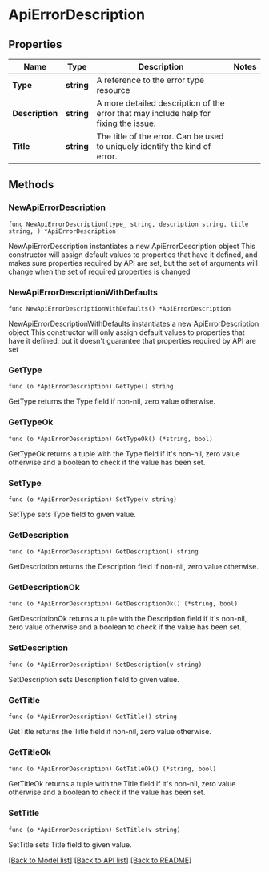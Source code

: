 # ApiErrorDescription

## Properties

Name | Type | Description | Notes
------------ | ------------- | ------------- | -------------
**Type** | **string** | A reference to the error type resource | 
**Description** | **string** | A more detailed description of the error that may include help for fixing the issue. | 
**Title** | **string** | The title of the error. Can be used to uniquely identify the kind of error. | 

## Methods

### NewApiErrorDescription

`func NewApiErrorDescription(type_ string, description string, title string, ) *ApiErrorDescription`

NewApiErrorDescription instantiates a new ApiErrorDescription object
This constructor will assign default values to properties that have it defined,
and makes sure properties required by API are set, but the set of arguments
will change when the set of required properties is changed

### NewApiErrorDescriptionWithDefaults

`func NewApiErrorDescriptionWithDefaults() *ApiErrorDescription`

NewApiErrorDescriptionWithDefaults instantiates a new ApiErrorDescription object
This constructor will only assign default values to properties that have it defined,
but it doesn't guarantee that properties required by API are set

### GetType

`func (o *ApiErrorDescription) GetType() string`

GetType returns the Type field if non-nil, zero value otherwise.

### GetTypeOk

`func (o *ApiErrorDescription) GetTypeOk() (*string, bool)`

GetTypeOk returns a tuple with the Type field if it's non-nil, zero value otherwise
and a boolean to check if the value has been set.

### SetType

`func (o *ApiErrorDescription) SetType(v string)`

SetType sets Type field to given value.


### GetDescription

`func (o *ApiErrorDescription) GetDescription() string`

GetDescription returns the Description field if non-nil, zero value otherwise.

### GetDescriptionOk

`func (o *ApiErrorDescription) GetDescriptionOk() (*string, bool)`

GetDescriptionOk returns a tuple with the Description field if it's non-nil, zero value otherwise
and a boolean to check if the value has been set.

### SetDescription

`func (o *ApiErrorDescription) SetDescription(v string)`

SetDescription sets Description field to given value.


### GetTitle

`func (o *ApiErrorDescription) GetTitle() string`

GetTitle returns the Title field if non-nil, zero value otherwise.

### GetTitleOk

`func (o *ApiErrorDescription) GetTitleOk() (*string, bool)`

GetTitleOk returns a tuple with the Title field if it's non-nil, zero value otherwise
and a boolean to check if the value has been set.

### SetTitle

`func (o *ApiErrorDescription) SetTitle(v string)`

SetTitle sets Title field to given value.



[[Back to Model list]](../README.md#documentation-for-models) [[Back to API list]](../README.md#documentation-for-api-endpoints) [[Back to README]](../README.md)


